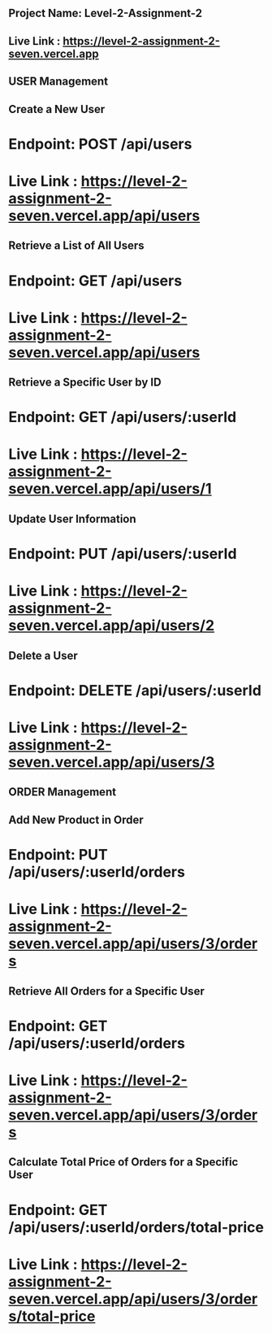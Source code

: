 ## Project Name: Level-2-Assignment-2

## Live Link : https://level-2-assignment-2-seven.vercel.app

## USER Management

## Create a New User

# Endpoint: POST /api/users

# Live Link : https://level-2-assignment-2-seven.vercel.app/api/users

## Retrieve a List of All Users

# Endpoint: GET /api/users

# Live Link : https://level-2-assignment-2-seven.vercel.app/api/users

## Retrieve a Specific User by ID

# Endpoint: GET /api/users/:userId

# Live Link : https://level-2-assignment-2-seven.vercel.app/api/users/1

## Update User Information

# Endpoint: PUT /api/users/:userId

# Live Link : https://level-2-assignment-2-seven.vercel.app/api/users/2

## Delete a User

# Endpoint: DELETE /api/users/:userId

# Live Link : https://level-2-assignment-2-seven.vercel.app/api/users/3

## ORDER Management

## Add New Product in Order

# Endpoint: PUT /api/users/:userId/orders

# Live Link : https://level-2-assignment-2-seven.vercel.app/api/users/3/orders

## Retrieve All Orders for a Specific User

# Endpoint: GET /api/users/:userId/orders

# Live Link : https://level-2-assignment-2-seven.vercel.app/api/users/3/orders

## Calculate Total Price of Orders for a Specific User

# Endpoint: GET /api/users/:userId/orders/total-price

# Live Link : https://level-2-assignment-2-seven.vercel.app/api/users/3/orders/total-price
